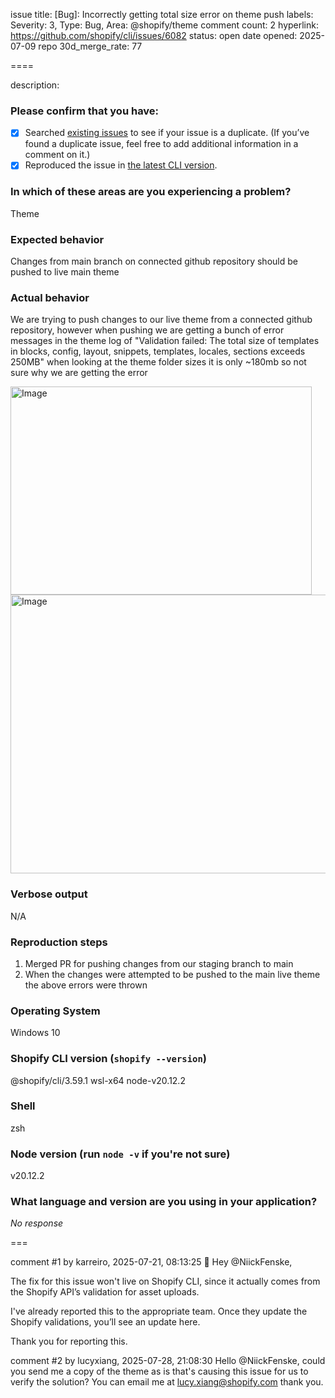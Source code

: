 issue title: [Bug]: Incorrectly getting total size error on theme push
labels: Severity: 3, Type: Bug, Area: @shopify/theme
comment count: 2
hyperlink: https://github.com/shopify/cli/issues/6082
status: open
date opened: 2025-07-09
repo 30d_merge_rate: 77

====

description:
### Please confirm that you have:

- [x] Searched [existing issues](.) to see if your issue is a duplicate. (If you’ve found a duplicate issue, feel free to add additional information in a comment on it.)
- [x] Reproduced the issue in [the latest CLI version](https://www.npmjs.com/package/@shopify/cli).

### In which of these areas are you experiencing a problem?

Theme

### Expected behavior

Changes from main branch on connected github repository should be pushed to live main theme

### Actual behavior

We are trying to push changes to our live theme from a connected github repository, however when pushing we are getting a bunch of error messages in the theme log of "Validation failed: The total size of templates in blocks, config, layout, snippets, templates, locales, sections exceeds 250MB" when looking at the theme folder sizes it is only ~180mb so not sure why we are getting the error

<img width="482" height="333" alt="Image" src="https://github.com/user-attachments/assets/3e978bad-845b-451c-83f1-c7fdc040a30c" />

<img width="856" height="446" alt="Image" src="https://github.com/user-attachments/assets/0c4e3ae2-c54d-415b-a4a9-a6a27db3a6b7" />

### Verbose output

N/A

### Reproduction steps

1. Merged PR for pushing changes from our staging branch to main
2. When the changes were attempted to be pushed to the main live theme the above errors were thrown

### Operating System

Windows 10

### Shopify CLI version (`shopify --version`)

@shopify/cli/3.59.1 wsl-x64 node-v20.12.2

### Shell

zsh

### Node version (run `node -v` if you're not sure)

v20.12.2

### What language and version are you using in your application?

_No response_

===

comment #1 by karreiro, 2025-07-21, 08:13:25
👋 Hey @NiickFenske,

The fix for this issue won't live on Shopify CLI, since it actually comes from the Shopify API’s validation for asset uploads.

I've already reported this to the appropriate team. Once they update the Shopify validations, you’ll see an update here.

Thank you for reporting this.

comment #2 by lucyxiang, 2025-07-28, 21:08:30
Hello @NiickFenske, could you send me a copy of the theme as is that's causing this issue for us to verify the solution? You can email me at lucy.xiang@shopify.com thank you.
